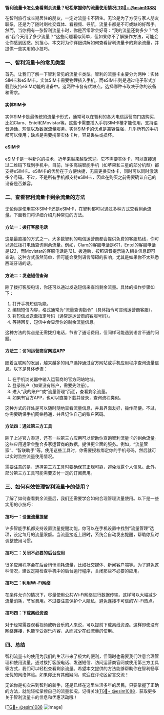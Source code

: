 **智利流量卡怎么查看剩余流量？轻松掌握你的流量使用情况[[TG💪+ @esim1088](https://t.me/s/esim1088)]**

在智利旅行或长期居住的朋友，一定对流量卡不陌生。无论是为了方便与家人朋友联系，还是为了随时刷社交媒体、看视频、导航，流量卡都是不可或缺的好帮手。然而，当你拥有一张智利流量卡时，你是否常常会好奇：“我的流量还剩多少？”或者“我今天用了多少流量？”这些问题看似简单，但如果你不了解操作方法，可能会让你感到困惑。别担心，本文将为你详细讲解如何查看智利流量卡的剩余流量，并提供一些实用的小技巧。

### 一、智利流量卡的常见类型

首先，让我们了解一下智利常见的流量卡类型。智利的流量卡主要分为两种：实体SIM卡和eSIM卡。实体SIM卡需要物理插入手机，而eSIM卡则是通过电子形式加载到支持eSIM功能的设备中。这两种卡各有优缺点，选择哪种卡取决于你的设备和需求。

#### 实体SIM卡
实体SIM卡是最传统的流量卡形式，通常可以在智利的各大电信运营商门店购买，比如Claro、Entel和Movistar等。这些卡需要插入手机SIM卡槽才能使用，支持语音通话、短信以及数据流量服务。实体SIM卡的优点是兼容性强，几乎所有的手机都可以使用；缺点是需要携带实体卡片，容易丢失或损坏。

#### eSIM卡
eSIM卡是一种新兴的技术，近年来越来越受欢迎。它不需要实体卡，可以直接通过二维码下载到手机中。目前，许多高端智能手机（如苹果和三星的部分机型）都支持eSIM卡。eSIM卡的优势在于方便快捷，无需更换实体卡，同时可以同时激活多个号码。不过，不是所有手机都支持eSIM卡，因此在购买之前需要确认自己的设备是否兼容。

### 二、查看智利流量卡剩余流量的方法

无论你是使用实体SIM卡还是eSIM卡，在智利都可以通过多种方式查看剩余流量。下面我们将详细介绍几种常见的方法。

#### 方法一：拨打客服电话
这是最直接的方式之一。大多数智利的电信运营商都会提供免费的客服热线，你可以通过拨打电话查询剩余流量。例如，Claro的客服电话是*611*，Entel的客服电话是*123*，而Movistar的客服电话是*121*。拨通后，按照语音提示输入相关信息即可查询。这种方式虽然简单，但可能会受到语言障碍的影响，尤其是如果你不太熟悉西班牙语的话。

#### 方法二：发送短信查询
除了拨打客服电话，你还可以通过发送短信来查询剩余流量。具体的操作步骤如下：
1. 打开手机短信功能。
2. 编辑短信内容，格式通常为“流量查询指令”（具体指令可咨询运营商客服）。
3. 将短信发送至指定号码（通常是运营商的客服号码）。
4. 等待回复，短信中会显示你的剩余流量信息。

这种方法的优点是无需拨打电话，节省了通话费用，但同样可能遇到语言不通的问题。

#### 方法三：访问运营商官网或APP
随着互联网的发展，越来越多的用户选择通过官方网站或手机应用程序查询流量信息。以下是具体步骤：
1. 在手机浏览器中输入运营商的官方网站地址。
2. 登录账户（如果没有账户，需要先注册）。
3. 进入“我的账户”或“流量管理”页面，查看剩余流量。
4. 如果有官方APP，也可以直接下载并登录，查询流程类似。

这种方式的好处是可以随时随地查看流量信息，并且界面友好，操作简便。不过，你需要确保手机网络畅通，并且记住自己的账户密码。

#### 方法四：通过第三方工具
除了上述官方渠道，还有一些第三方应用可以帮助你查询智利流量卡的剩余流量。这些应用通常会整合多家运营商的数据，提供更全面的服务。例如，“流量管家”、“智联助手”等。使用这些工具时，你需要授权绑定你的手机号码，然后就可以实时监控流量使用情况。

需要注意的是，选择第三方工具时要确保其正规可靠，避免泄露个人信息。此外，部分第三方工具可能需要支付一定的订阅费用。

### 三、如何有效管理智利流量卡的使用？

了解了如何查看剩余流量后，我们还需要学会如何合理管理流量使用。以下是一些实用的小技巧：

#### 技巧一：设置流量提醒
许多智能手机都支持设置流量提醒功能。你可以在手机设置中找到“流量管理”选项，设定每月的流量限额。当流量接近上限时，系统会自动发出提醒，帮助你及时调整使用习惯。

#### 技巧二：关闭不必要的后台应用
很多应用程序会在后台悄悄消耗流量，比如社交媒体、新闻客户端等。为了避免这种情况，建议定期检查手机中的后台运行程序，关闭那些不必要的应用。

#### 技巧三：利用Wi-Fi网络
在条件允许的情况下，尽量使用公共Wi-Fi网络进行数据传输。这样可以大幅减少流量消耗，节省费用。不过要注意保护个人隐私，避免连接不可信的Wi-Fi热点。

#### 技巧四：下载离线资源
对于经常需要观看视频或听音乐的人来说，可以提前下载离线资源。这样即使没有网络连接，也能享受娱乐内容，从而减少在线流量的使用。

### 四、总结

智利流量卡的使用为我们的生活带来了极大的便利，但同时也需要我们注意合理管理和使用流量。通过拨打客服电话、发送短信、访问运营商官网或使用第三方工具等方式，我们可以轻松查看剩余流量。希望本文提供的方法能够帮助你在智利畅享无忧的网络体验。如果你还有其他疑问，欢迎在评论区留言交流！

无论你是初次来到智利的新手，还是已经在这里生活多年的居民，只要掌握了正确的方法，就能轻松掌控自己的流量状况。记得关注[TG💪+ @esim1088](https://t.me/s/esim1088)，获取更多关于智利流量卡的信息和优惠活动哦！

[[TG💪+ @esim1088](https://t.me/s/esim1088) ![Image](https://i.postimg.cc/4NQfJmqS/Snipaste-2025-05-13-00-14-12.png)]